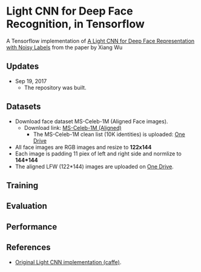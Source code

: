 #  Light CNN for Deep Face Recognition, in Tensorflow
A Tensorflow implementation of [A Light CNN for Deep Face Representation with Noisy Labels](https://arxiv.org/abs/1511.02683) from the paper by Xiang Wu 

## Updates
- Sep 19, 2017
	- The repository was built.

## Datasets
- Download face dataset MS-Celeb-1M (Aligned Face images).
  - Download link: [MS-Celeb-1M (Aligned)](http://www.msceleb.org/download/aligned)
	- The MS-Celeb-1M clean list (10K identities) is uploaded: [One Drive](https://1drv.ms/t/s!AleP5K29t5x7ge87YS8Ue92h8JDDMw)
- All face images are RGB images and resize to **122x144** 
- Each image is padding 11 piex of left and right side and normlize to **144*144**
- The aligned LFW (122*144) images are uploaded on [One Drive](https://pan.baidu.com/s/1eR6vHFO).
 

## Training 
## Evaluation
## Performance
## References
- [Original Light CNN implementation (caffe)](https://github.com/AlfredXiangWu/face_verification_experiment).
